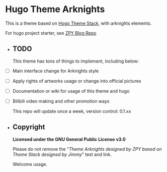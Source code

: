 # Hugo Theme Arknights

This is a theme based on [Hogo Theme Stack](https://github.com/CaiJimmy/hugo-theme-stack), with arknights elements.

For hugo project starter, see [ZPY Blog Repo](https://github.com/zpy2001/zpy2001.github.io)
- ## TODO
  
  This theme has tons of things to implement, including below:
- [ ] Main interface change for Arknights style
- [ ] Apply rights of artworks usage or change into official pictures
- [ ] Documentation or wiki for usage of this theme and hugo
- [ ] Bilibili video making and other promotion ways
  
  This repo will update once a week, version control: 0.1.xx
- ## Copyright
  
  **Licensed under the GNU General Public License v3.0**
  
  Please do not remove the "*Theme Arknights designed by ZPY based on Theme Stack designed by Jimmy*" text and link.
  
  Welcome usage.